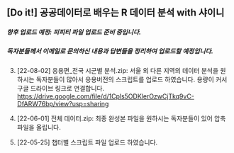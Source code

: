 ## [Do it!] 공공데이터로 배우는 R 데이터 분석 with 샤이니


##### 향후 업로드 예정: 피피티 파일 업로드 준비 중입니다.
##### 독자분들께서 이메일로 문의하신 내용과 답변들을 정리하여 업로드할 예정입니다.

3) [22-08-02] 
   응용편_전국 시군별 분석.zip: 서울 외 다른 지역의 데이터 분석을 원하시는 독자분들이 많아서 응용버전의 스크립트를 업로드 하였습니다.
   용량이 커서 구글 드라이브 링크로 연결합니다.              
   https://drive.google.com/file/d/1Cpls5ODKlerOzwCjTkq9vC-DfARW76bp/view?usp=sharing
              
2) [22-06-01] 
   전체 데이터.zip: 최종 완성본 파일을 원하시는 독자분들이 있어 압축파일을 올립니다.

1) [22-05-25] 
   챕터별 스크립트 파일 업로드 하였습니다.


